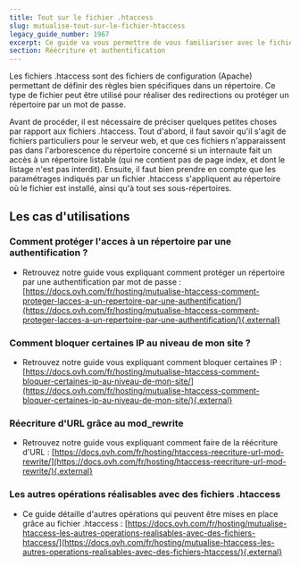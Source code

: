 ```yaml
---
title: Tout sur le fichier .htaccess
slug: mutualise-tout-sur-le-fichier-htaccess
legacy_guide_number: 1967
excerpt: Ce guide va vous permettre de vous familiariser avec le fichier .htaccess
section: Réécriture et authentification
---
```


Les fichiers .htaccess sont des fichiers de configuration (Apache) permettant de définir des règles bien spécifiques dans un répertoire. Ce type de fichier peut être utilisé pour réaliser des redirections ou protéger un répertoire par un mot de passe.

Avant de procéder, il est nécessaire de préciser quelques petites choses par rapport aux fichiers .htaccess. Tout d'abord, il faut savoir qu'il s'agit de fichiers particuliers pour le serveur web, et que ces fichiers n'apparaissent pas dans l'arborescence du répertoire concerné si un internaute fait un accès à un répertoire listable (qui ne contient pas de page index, et dont le listage n'est pas interdit). Ensuite, il faut bien prendre en compte que les paramétrages indiqués par un fichier .htaccess s'appliquent au répertoire où le fichier est installé, ainsi qu'à tout ses sous-répertoires.


## Les cas d'utilisations

### Comment protéger l'acces à un répertoire par une authentification ?
- Retrouvez notre guide vous expliquant comment protéger un répertoire par une authentification par mot de passe : [https://docs.ovh.com/fr/hosting/mutualise-htaccess-comment-proteger-lacces-a-un-repertoire-par-une-authentification/](https://docs.ovh.com/fr/hosting/mutualise-htaccess-comment-proteger-lacces-a-un-repertoire-par-une-authentification/){.external}


### Comment bloquer certaines IP au niveau de mon site ?
- Retrouvez notre guide vous expliquant comment bloquer certaines IP : [https://docs.ovh.com/fr/hosting/mutualise-htaccess-comment-bloquer-certaines-ip-au-niveau-de-mon-site/](https://docs.ovh.com/fr/hosting/mutualise-htaccess-comment-bloquer-certaines-ip-au-niveau-de-mon-site/){.external}


### Réecriture d'URL grâce au mod_rewrite
- Retrouvez notre guide vous expliquant comment faire de la réécriture d'URL : [https://docs.ovh.com/fr/hosting/htaccess-reecriture-url-mod-rewrite/](https://docs.ovh.com/fr/hosting/htaccess-reecriture-url-mod-rewrite/){.external}


### Les autres opérations réalisables avec des fichiers .htaccess
- Ce guide détaille d'autres opérations qui peuvent être mises en place grâce au fichier .htaccess : [https://docs.ovh.com/fr/hosting/mutualise-htaccess-les-autres-operations-realisables-avec-des-fichiers-htaccess/](https://docs.ovh.com/fr/hosting/mutualise-htaccess-les-autres-operations-realisables-avec-des-fichiers-htaccess/){.external}